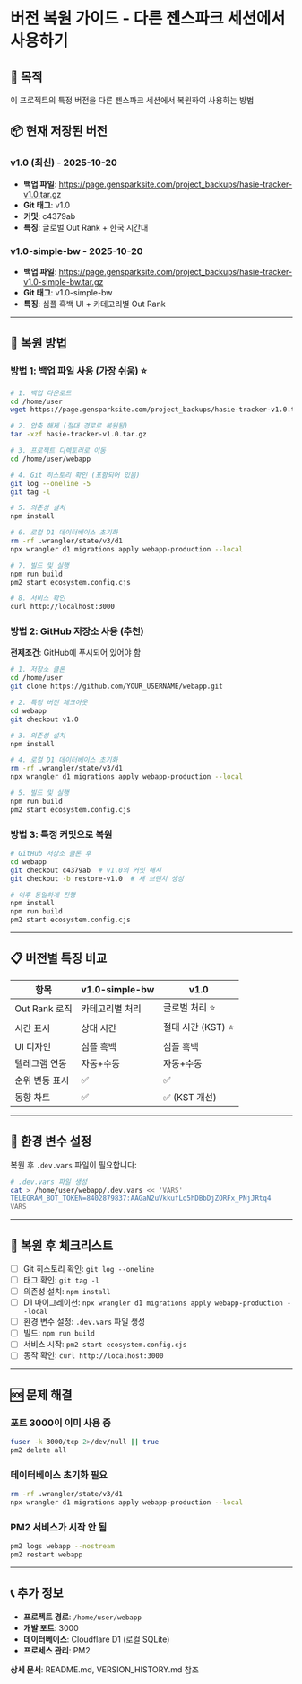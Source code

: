 # 버전 복원 가이드 - 다른 젠스파크 세션에서 사용하기

## 🎯 목적
이 프로젝트의 특정 버전을 다른 젠스파크 세션에서 복원하여 사용하는 방법

## 📦 현재 저장된 버전

### v1.0 (최신) - 2025-10-20
- **백업 파일**: https://page.gensparksite.com/project_backups/hasie-tracker-v1.0.tar.gz
- **Git 태그**: v1.0
- **커밋**: c4379ab
- **특징**: 글로벌 Out Rank + 한국 시간대

### v1.0-simple-bw - 2025-10-20  
- **백업 파일**: https://page.gensparksite.com/project_backups/hasie-tracker-v1.0-simple-bw.tar.gz
- **Git 태그**: v1.0-simple-bw
- **특징**: 심플 흑백 UI + 카테고리별 Out Rank

---

## 🚀 복원 방법

### 방법 1: 백업 파일 사용 (가장 쉬움) ⭐

```bash
# 1. 백업 다운로드
cd /home/user
wget https://page.gensparksite.com/project_backups/hasie-tracker-v1.0.tar.gz

# 2. 압축 해제 (절대 경로로 복원됨)
tar -xzf hasie-tracker-v1.0.tar.gz

# 3. 프로젝트 디렉토리로 이동
cd /home/user/webapp

# 4. Git 히스토리 확인 (포함되어 있음)
git log --oneline -5
git tag -l

# 5. 의존성 설치
npm install

# 6. 로컬 D1 데이터베이스 초기화
rm -rf .wrangler/state/v3/d1
npx wrangler d1 migrations apply webapp-production --local

# 7. 빌드 및 실행
npm run build
pm2 start ecosystem.config.cjs

# 8. 서비스 확인
curl http://localhost:3000
```

### 방법 2: GitHub 저장소 사용 (추천)

**전제조건**: GitHub에 푸시되어 있어야 함

```bash
# 1. 저장소 클론
cd /home/user
git clone https://github.com/YOUR_USERNAME/webapp.git

# 2. 특정 버전 체크아웃
cd webapp
git checkout v1.0

# 3. 의존성 설치
npm install

# 4. 로컬 D1 데이터베이스 초기화
rm -rf .wrangler/state/v3/d1
npx wrangler d1 migrations apply webapp-production --local

# 5. 빌드 및 실행
npm run build
pm2 start ecosystem.config.cjs
```

### 방법 3: 특정 커밋으로 복원

```bash
# GitHub 저장소 클론 후
cd webapp
git checkout c4379ab  # v1.0의 커밋 해시
git checkout -b restore-v1.0  # 새 브랜치 생성

# 이후 동일하게 진행
npm install
npm run build
pm2 start ecosystem.config.cjs
```

---

## 📋 버전별 특징 비교

| 항목 | v1.0-simple-bw | v1.0 |
|------|----------------|------|
| Out Rank 로직 | 카테고리별 처리 | 글로벌 처리 ⭐ |
| 시간 표시 | 상대 시간 | 절대 시간 (KST) ⭐ |
| UI 디자인 | 심플 흑백 | 심플 흑백 |
| 텔레그램 연동 | 자동+수동 | 자동+수동 |
| 순위 변동 표시 | ✅ | ✅ |
| 동향 차트 | ✅ | ✅ (KST 개선) |

---

## 🔧 환경 변수 설정

복원 후 `.dev.vars` 파일이 필요합니다:

```bash
# .dev.vars 파일 생성
cat > /home/user/webapp/.dev.vars << 'VARS'
TELEGRAM_BOT_TOKEN=8402879837:AAGaN2uVkkufLo5hDBbDjZORFx_PNjJRtq4
VARS
```

---

## 📝 복원 후 체크리스트

- [ ] Git 히스토리 확인: `git log --oneline`
- [ ] 태그 확인: `git tag -l`
- [ ] 의존성 설치: `npm install`
- [ ] D1 마이그레이션: `npx wrangler d1 migrations apply webapp-production --local`
- [ ] 환경 변수 설정: `.dev.vars` 파일 생성
- [ ] 빌드: `npm run build`
- [ ] 서비스 시작: `pm2 start ecosystem.config.cjs`
- [ ] 동작 확인: `curl http://localhost:3000`

---

## 🆘 문제 해결

### 포트 3000이 이미 사용 중
```bash
fuser -k 3000/tcp 2>/dev/null || true
pm2 delete all
```

### 데이터베이스 초기화 필요
```bash
rm -rf .wrangler/state/v3/d1
npx wrangler d1 migrations apply webapp-production --local
```

### PM2 서비스가 시작 안 됨
```bash
pm2 logs webapp --nostream
pm2 restart webapp
```

---

## 📞 추가 정보

- **프로젝트 경로**: `/home/user/webapp`
- **개발 포트**: 3000
- **데이터베이스**: Cloudflare D1 (로컬 SQLite)
- **프로세스 관리**: PM2

**상세 문서**: README.md, VERSION_HISTORY.md 참조
